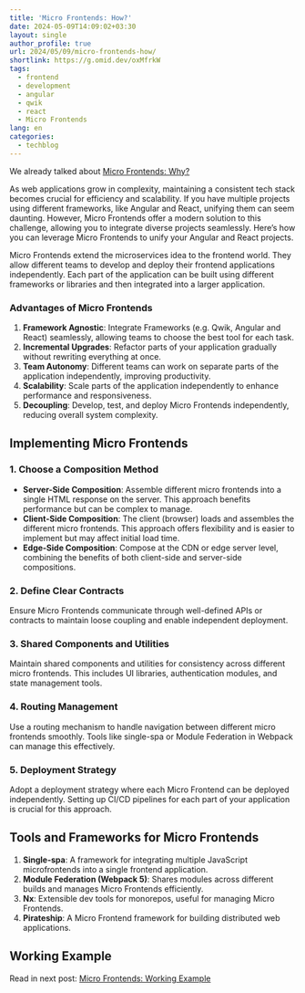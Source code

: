 ```yaml
---
title: 'Micro Frontends: How?'
date: 2024-05-09T14:09:02+03:30
layout: single
author_profile: true
url: 2024/05/09/micro-frontends-how/
shortlink: https://g.omid.dev/oxMfrkW
tags:
  - frontend
  - development
  - angular
  - qwik
  - react
  - Micro Frontends
lang: en
categories: 
  - techblog
---
```

We already talked about [Micro Frontends: Why?](/2024/05/09/micro-frontends-why/)

As web applications grow in complexity, maintaining a consistent tech stack becomes crucial for efficiency and scalability. If you have multiple projects using different frameworks, like Angular and React, unifying them can seem daunting. However, Micro Frontends offer a modern solution to this challenge, allowing you to integrate diverse projects seamlessly. Here’s how you can leverage Micro Frontends to unify your Angular and React projects.

Micro Frontends extend the microservices idea to the frontend world. They allow different teams to develop and deploy their frontend applications independently. Each part of the application can be built using different frameworks or libraries and then integrated into a larger application.

### Advantages of Micro Frontends

1. **Framework Agnostic**: Integrate Frameworks (e.g. Qwik, Angular and React) seamlessly, allowing teams to choose the best tool for each task.
2. **Incremental Upgrades**: Refactor parts of your application gradually without rewriting everything at once.
3. **Team Autonomy**: Different teams can work on separate parts of the application independently, improving productivity.
4. **Scalability**: Scale parts of the application independently to enhance performance and responsiveness.
5. **Decoupling**: Develop, test, and deploy Micro Frontends independently, reducing overall system complexity.

## Implementing Micro Frontends

### 1. Choose a Composition Method

- **Server-Side Composition**: Assemble different micro frontends into a single HTML response on the server. This approach benefits performance but can be complex to manage.
- **Client-Side Composition**: The client (browser) loads and assembles the different micro frontends. This approach offers flexibility and is easier to implement but may affect initial load time.
- **Edge-Side Composition**: Compose at the CDN or edge server level, combining the benefits of both client-side and server-side compositions.

### 2. Define Clear Contracts

Ensure Micro Frontends communicate through well-defined APIs or contracts to maintain loose coupling and enable independent deployment.

### 3. Shared Components and Utilities

Maintain shared components and utilities for consistency across different micro frontends. This includes UI libraries, authentication modules, and state management tools.

### 4. Routing Management

Use a routing mechanism to handle navigation between different micro frontends smoothly. Tools like single-spa or Module Federation in Webpack can manage this effectively.

### 5. Deployment Strategy

Adopt a deployment strategy where each Micro Frontend can be deployed independently. Setting up CI/CD pipelines for each part of your application is crucial for this approach.

## Tools and Frameworks for Micro Frontends

1. **Single-spa**: A framework for integrating multiple JavaScript microfrontends into a single frontend application.
2. **Module Federation (Webpack 5)**: Shares modules across different builds and manages Micro Frontends efficiently.
3. **Nx**: Extensible dev tools for monorepos, useful for managing Micro Frontends.
4. **Pirateship**: A Micro Frontend framework for building distributed web applications.

## Working Example

Read in next post: [Micro Frontends: Working Example](/2024/05/11/micro-frontends-working-example/)
